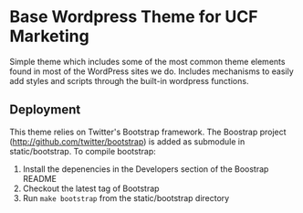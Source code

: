 # Base Wordpress Theme for UCF Marketing

Simple theme which includes some of the most common theme elements found in most of the WordPress sites we do.  Includes mechanisms to easily add styles and scripts through the built-in wordpress functions.

## Deployment

This theme relies on Twitter's Bootstrap framework. The Boostrap project (http://github.com/twitter/bootstrap) is added as submodule in static/bootstrap. To compile bootstrap:

1. Install the depenencies in the Developers section of the Boostrap README
2. Checkout the latest tag of Bootstrap
3. Run `make bootstrap` from the static/bootstrap directory